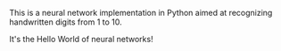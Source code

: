 This is a neural network implementation in Python aimed at recognizing handwritten digits from 1 to 10.

It's the Hello World of neural networks!